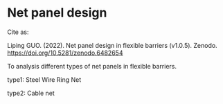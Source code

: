 # Net panel design
Cite as:

Liping GUO. (2022). Net panel design in flexible barriers (v1.0.5). Zenodo. https://doi.org/10.5281/zenodo.6482654


To analysis different types of net panels in flexible barriers.

type1: Steel Wire Ring Net

type2: Cable net
